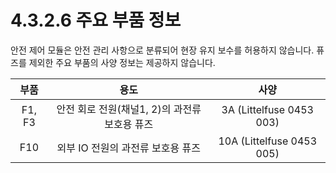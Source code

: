 # 4.3.2.6 주요 부품 정보

안전 제어 모듈은 안전 관리 사항으로 분류되어 현장 유지 보수를 허용하지 않습니다. 퓨즈를 제외한 주요 부품의 사양 정보는 제공하지 않습니다.

| **부품** | **용도** | **사양** |
| :---: | :---: | :---: |
| F1, F3 | 안전 회로 전원\(채널1, 2\)의 과전류 보호용 퓨즈 | 3A \(Littelfuse 0453 003\) |
| F10 | 외부 IO 전원의 과전류 보호용 퓨즈 | 10A \(Littelfuse 0453 005\) |



